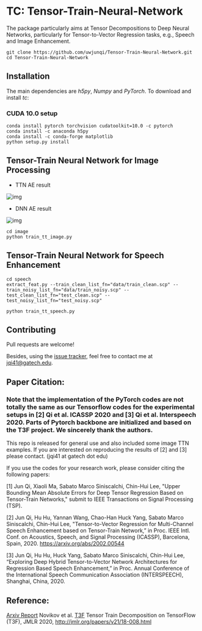 # TC: Tensor-Train-Neural-Network

The package particularly aims at Tensor Decompositions to Deep Neural Networks, particularly for Tensor-to-Vector Regression tasks, e.g., Speech and Image Enhancement. 

```
git clone https://github.com/uwjunqi/Tensor-Train-Neural-Network.git
cd Tensor-Train-Neural-Network
```

## Installation

The main dependencies are *h5py*, *Numpy* and *PyTorch*. To download and install *tc*:

### CUDA 10.0 setup

```
conda install pytorch torchvision cudatoolkit=10.0 -c pytorch
conda install -c anaconda h5py 
conda install -c conda-forge matplotlib 
python setup.py install
```

## Tensor-Train Neural Network for Image Processing

- TTN AE result

![img](https://github.com/uwjunqi/Tensor-Train-Neural-Network/blob/master/image/ttn.png)

- DNN AE result

![img](https://github.com/uwjunqi/Tensor-Train-Neural-Network/blob/master/image/ae_results.png)

```
cd image
python train_tt_image.py
```


## Tensor-Train Neural Network for Speech Enhancement

```
cd speech
extract_feat.py --train_clean_list_fn="data/train_clean.scp" --train_noisy_list_fn="data/train_noisy.scp" --test_clean_list_fn="test_clean.scp" --test_noisy_list_fn="test_noisy.scp"
```

```shell
python train_tt_speech.py
```

## Contributing

Pull requests are welcome!

Besides, using the [issue tracker](https://github.com/uwjunqi/Tensor-Train-Neural-Network/issues), feel free to contact me at <jqi41@gatech.edu>. 


## Paper Citation:

### Note that the implementation of the PyTorch codes are not totally the same as our Tensorflow codes for the experimental setups in [2] Qi et al. ICASSP 2020 and [3] Qi et al. Interspeech 2020. Parts of Pytorch backbone are initialized and based on the T3F project. We sincerely thank the authors.
This repo is released for general use and also included some image TTN examples. 
If you are interested on reproducing the results of [2] and [3] please contact. (jqi41 at gatech dot edu)

If you use the codes for your research work, please consider citing the following papers:

[1] Jun Qi, Xiaoli Ma, Sabato Marco Siniscalchi, Chin-Hui Lee, "Upper Bounding Mean Absolute Errors for Deep Tensor Regression Based on Tensor-Train Networks," submit to IEEE Transactions on Signal Processing (TSP). 

[2] Jun Qi, Hu Hu, Yannan Wang, Chao-Han Huck Yang, Sabato Marco Siniscalchi, Chin-Hui Lee, "Tensor-to-Vector Regression for Multi-Channel Speech Enhancement based on Tensor-Train Network,” in Proc. IEEE Intl. Conf. on Acoustics, Speech, and Signal Processing (ICASSP), Barcelona, Spain, 2020. 
https://arxiv.org/abs/2002.00544

[3] Jun Qi, Hu Hu, Huck Yang, Sabato Marco Siniscalchi, Chin-Hui Lee, “Exploring Deep Hybrid Tensor-to-Vector Network Architectures for Regression Based Speech Enhancement,”  in Proc. Annual Conference of the International Speech Communication Association (INTERSPEECH), Shanghai, China, 2020. 

## Reference:

[Arxiv Report](https://arxiv.org/abs/1801.01928v1) Novikov et al. [T3F](https://github.com/Bihaqo/t3f) Tensor Train Decomposition on TensorFlow (T3F), JMLR 2020, http://jmlr.org/papers/v21/18-008.html
